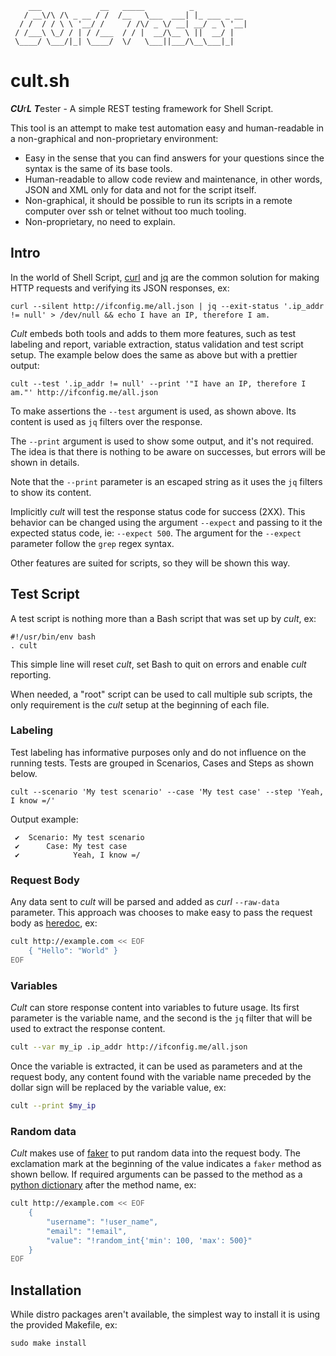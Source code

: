 ```
    ___             __   _____          _
   / __\/\ /\ _ __ / /  /__   \___  ___| |_ ___ _ __
  / /  / / \ \ '__/ /     / /\/ _ \/ __| __/ _ \ '__|
 / /___\ \_/ / | / /___  / / |  __/\__ \ ||  __/ |
 \____/ \___/|_| \____/  \/   \___||___/\__\___|_|

```

# cult.sh

***CU***r***L*** ***T***ester - A simple REST testing framework for Shell Script.

This tool is an attempt to make test automation easy and human-readable in a non-graphical and non-proprietary
environment:

* Easy in the sense that you can find answers for your questions since the syntax is the same of its base tools.
* Human-readable to allow code review and maintenance, in other words, JSON and XML only for data and not for the script
  itself.
* Non-graphical, it should be possible to run its scripts in a remote computer over ssh or telnet without too much
  tooling.
* Non-proprietary, no need to explain.

## Intro

In the world of Shell Script, [curl](https://curl.se/) and [jq](https://stedolan.github.io/jq/)
are the common solution for making HTTP requests and verifying its JSON responses, ex:

```shell
curl --silent http://ifconfig.me/all.json | jq --exit-status '.ip_addr != null' > /dev/null && echo I have an IP, therefore I am.
```

*Cult* embeds both tools and adds to them more features, such as test labeling and report, variable extraction, status
validation and test script setup. The example below does the same as above but with a prettier output:

```shell
cult --test '.ip_addr != null' --print '"I have an IP, therefore I am."' http://ifconfig.me/all.json
```

To make assertions the `--test` argument is used, as shown above. Its content is used as `jq` filters over the response.

The `--print` argument is used to show some output, and it's not required. The idea is that there is nothing to be aware
on successes, but errors will be shown in details.

Note that the `--print` parameter is an escaped string as it uses the `jq` filters to show its content.

Implicitly *cult* will test the response status code for success (2XX). This behavior can be changed using the
argument `--expect` and passing to it the expected status code, ie: `--expect 500`. The argument for the `--expect`
parameter follow the `grep` regex syntax.

Other features are suited for scripts, so they will be shown this way.

## Test Script

A test script is nothing more than a Bash script that was set up by *cult*, ex:

```shell
#!/usr/bin/env bash
. cult
```

This simple line will reset *cult*, set Bash to quit on errors and enable *cult* reporting.

When needed, a "root" script can be used to call multiple sub scripts, the only requirement is the *cult* setup at the
beginning of each file.

### Labeling

Test labeling has informative purposes only and do not influence on the running tests. Tests are grouped in Scenarios,
Cases and Steps as shown below.

```shell
cult --scenario 'My test scenario' --case 'My test case' --step 'Yeah, I know =/'
```

Output example:

```
 ✔  Scenario: My test scenario
 ✔      Case: My test case
 ✔            Yeah, I know =/
```

### Request Body

Any data sent to *cult* will be parsed and added as *curl* `--raw-data` parameter. This approach was chooses to make
easy to pass the request body as [heredoc](https://tldp.org/LDP/abs/html/here-docs.html), ex:

```bash
cult http://example.com << EOF
    { "Hello": "World" }
EOF
```

### Variables

*Cult* can store response content into variables to future usage. Its first parameter is the variable name, and the
second is the `jq` filter that will be used to extract the response content.

```bash
cult --var my_ip .ip_addr http://ifconfig.me/all.json
```

Once the variable is extracted, it can be used as parameters and at the request body, any content found with the
variable name preceded by the dollar sign will be replaced by the variable value, ex:

```bash
cult --print $my_ip
```

### Random data

*Cult* makes use of [faker](https://faker.readthedocs.io/en/master/index.html) to put random data into the request body.
The exclamation mark at the beginning of the value indicates a `faker` method as shown bellow. If required arguments can
be passed to the method as a [python dictionary](https://docs.python.org/3/tutorial/datastructures.html#dictionaries)
after the method name, ex:

```bash
cult http://example.com << EOF
    {
        "username": "!user_name",
        "email": "!email",
        "value": "!random_int{'min': 100, 'max': 500}"
    }
EOF
```

## Installation

While distro packages aren't available, the simplest way to install it is using the provided Makefile, ex:

```shell
sudo make install
```

